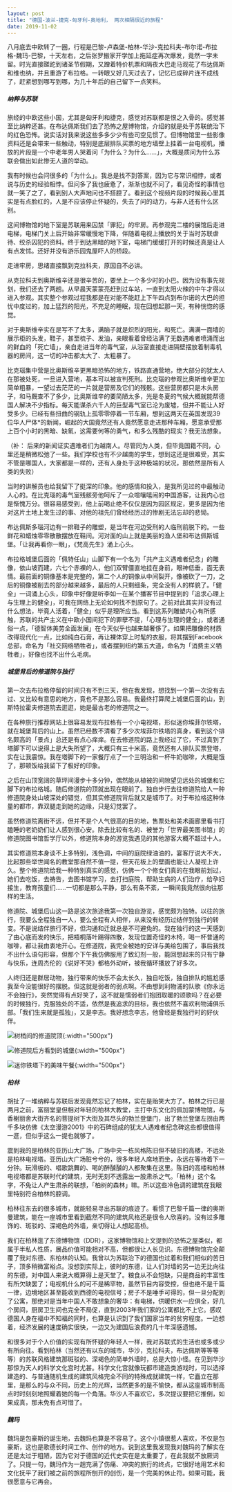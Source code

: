 ```yaml
---
layout: post
title: "德国-波兰-捷克-匈牙利-奥地利， 两次相隔很近的旅程"
date: 2019-11-02
---
```


八月底去中欧转了一圈，行程是巴黎-卢森堡-柏林-华沙-克拉科夫-布尔诺-布拉格-魏玛-巴黎，十天左右，之后张罗搬家开学加上拖延症再次爆发，竟然一字未留。时光直接蹉跎到诸圣节假期，又蹭着特价机票和隔夜大巴走马观花了布达佩斯和维也纳，并且重游了布拉格。一转眼又好几天过去了，记忆已成碎片连不成线了，赶紧想到哪写到哪，为几十年后的自己留下一点笑料。

##### 纳粹与苏联

旅经的中欧这些小国，尤其是匈牙利和捷克，感觉对苏联都是恨之入骨的。感觉甚至比纳粹还甚。在布达佩斯我们去了恐怖之屋博物馆，介绍的就是处于苏联统治下的红色恐怖。说实话对我来说这些多多少少有些司空见惯了。但博物馆里一些影像资料还是会带来一些触动，特别是底层排队买票的地方墙壁上挂着一台电视机，播放的片段是一个中老年男人哭着问「为什么？为什么……」，大概是质问为什么苏联会做出如此惨无人道的举动。

我有时候也会问很多的「为什么」。我总是找不到答案，因为它与常识相悖，或者说与历史的经验相悖。但问多了我也疲惫了，渐渐也就不问了，看见奇怪的事情也就一笑了之了，看到别人大声地问也不搭腔了。看到这个视频片段的时候我心里其实是有点脸红的，人是不应该停止怀疑的，失去了问的动力，与非人还有什么区别。

这间博物馆的地下室是苏联用来囚禁「罪犯」的牢房。再参观完二楼的展馆后走进电梯，电梯门关上后开始非常缓慢地下降，伴随着电视上播放的关于当时苏联虐待、绞杀囚犯的资料。终于到达黑暗的地下室，电梯门缓缓打开的时候还真是让人有点发怵。还好并没有游乐园鬼屋吓人的桥段。

走进牢房，思绪直接飘到克拉科夫，原因自不必讲。

从克拉科夫到奥斯维辛还是很辛苦的，要坐上一个多少时的小巴。因为没有事先规划，我们还去了两趟。从早晨天蒙蒙亮赶到过车站，一直到太阳火辣的中午才得以进入参观。其实整个参观过程我都是在对能不能赶上下午四点到布尔诺的大巴的担忧中度过的，加上猛烈的阳光，不充足的睡眠，现在回想起那一天，有种恍惚的感觉。

对于奥斯维辛实在是写不了太多，满脑子就是炽烈的阳光，和死亡。满满一面墙的展示柜的头发，鞋子，甚至梳子、发油，亲眼看着曾经沾满了无数遇难者喷涌而出的鲜血的「死亡墙」，亲自走进当年的毒气室，从浴室直接走进隔壁摆放着制毒机器的房间，这一切的冲击都太大了、太粗暴了。

比克瑙集中营是比奥斯维辛更黑暗恐怖的地方，铁路直通营地，绝大部分的犹太人在那被处死，一旦进入营地，基本可以被宣判死刑。比克瑙的参观比奥斯维辛更加简单粗暴，一望过去茫茫的一片就是营房及它们的残骸。这些营房都只是木头房子，和马厩查不了多少，比奥斯维辛的要简陋太多，光是冬夏的气候大概就能帮德国人解决不少指标。每天能谋杀六千人的巨型毒气室已沦为废墟，但并不能让人好受多少。已经有些扭曲的钢轨上孤零零停着一节车厢，想到这两天在英国发现39位华人尸体*的新闻，崛起的大国竟然还有人竟然愿意走进那种车厢，愿意承受那上百个小时的黑暗、缺氧，这需要何等的勇气，和多么残酷的现实？我无法想象。

（补： 后来的新闻证实遇难者们为越南人。尽管同为人类，但毕竟国籍不同，心里还是稍微松弛了一些。我们学校也有不少越南的学生，想到这还是很难受，其实不管是哪国人，大家都是一样的，还有人身处于这种极端的状况，那依然是所有人类的失败）

当时的讲解员也给我留下了挺深的印象。他的感情和投入，是我所见过的中最触动人心的。在比克瑙的毒气室残骸旁他呵斥了一众喧嚷嘻闹的中国游客，让我内心也是惭愧万分。很容易感受到，他上前喝止绝不仅仅是因为园区规定，更多是因为他对这片土地上发生过的事、对他的祖先们曾经经历过的惨剧无法忘却的悲恸。

布达佩斯多瑙河边有一排鞋子的雕塑，是当年在河边受刑的人临刑前脱下的。一些鲜花和蜡烛零零散散摆放在鞋间。河对面的山上就是美丽的渔人堡和布达佩斯城堡。「让我再看你一眼」，《梵高先生》涌上心头。

布拉格城堡后面的「佩特任山」山脚下有一个名为「共产主义遇难者纪念」的雕像，依山坡而建，六七个赤裸的人，他们双臂僵直地挂在身前，眼神低垂，面无表情。最前面的铜像基本是完整的，第二个人的铜像从中间裂开，像被砍了一刀，之后的铜像被削去的部分越来越多，最后的人只剩细条，完全没有人的样貌了。「健全」一词涌上心头，印象中好像是听李如一在某个播客节目中提到的「追求心理上与生理上的健全」，可我在网络上无论如何找不到原句了。之前对此其实并没有过什么想法，毕竟人活着，「健全」似乎是理所应当。看到这系列雕塑内心有所感触，苏联的共产主义在中欧小国间犯下的罪孽不提，「心理与生理的健全」，或者通俗一点，「德智体美劳全面发展」在今天似乎也越来越奢侈了。如果把雕像的材质改得现代化一点，比如纯白石膏，再让裸体穿上时髦的衣服，将其摆到Facebook总部，命名为「社交网络牺牲者」，或者摆到纽约第五大道，命名为「消费主义牺牲者」，好像也找不出什么毛病。

##### 城堡背后的修道院与独行

第一次去布拉格停留的时间只有不到三天，但在我发现，想找到一个第一次没有去过、又比较有意思的地方，竟也不是那么容易。我最终打算爬上城堡后面的山，到斯特拉霍夫修道院去逛逛，她是最古老的修道院之一。

在各种旅行推荐网站上很容易发现布拉格有一个小电视塔，形似迷你埃菲尔铁塔，就在城堡背后的山上。虽然已经数不清看了多少次埃菲尔铁塔的真身，看到这个排名颇高的「景点」总还是有点心痒痒。在去修道院的路上我经过了它，不过真到了塔脚下可以说得上是大失所望了，大概只有三十米高，竟然还有人排队买票登塔，实在让我震惊。我在塔脚下的一家餐厅点了一个三明治和一杯牛奶咖啡，大概是饿了，那顿饭给我留下了极好的印象。

之后在山顶宽阔的草坪间漫步十多分钟，偶然能从植被的间隙望见远处的城堡和它脚下的布拉格城。随后修道院的顶就出现在眼前了。独自步行去往修道院给人一种修道院身处山坡深处的错觉，但其实修道院背后就又是城市了。对于布拉格这种体量的都市，靠双腿走到她的边缘，只是幻觉罢了。

虽然修道院离街不远，但并不是个人气很高的目的地，售票处和美术画廊里看书打瞌睡的老奶奶们让人感到很心安。除去比较有名的、被誉为「世界最美图书馆」的修道院图书馆哲学厅以外，修道院本身的游览我遇见的其他游客大概不超过十人。

其实修道院本身谈不上多特别，浅色调，中间的庭院绿油油的，宴客厅说大不大，比起那些举世闻名的教堂那自然不值一提，但天花板上的壁画也能让人凝视上许久。整个修道院给我一种特别真实的感觉，仿佛一个个修女们真的在我眼前划过，她们去吃饭，去祷告，去图书馆学习，去打扫庭院，帮助生病的人们治疗，给孕妇接生，教育孩童们……一切都是那么平静，那么有条不紊，一瞬间我竟然很向往那样的生活。

修道院、城堡后山这一路是这次旅途我第一次独自游览，感觉颇为独特。以往的旅行，我要么全程独自一人，要么全程有人相伴，从来没有经历过结伴到独行的转变。不是说结伴旅行不好，但沟通和迁就总是不可避免的。我在独行的这一天感到了由心底而发的快乐，把梧桐落叶踢得四散，发现位置奇怪的木椅，喝一杯普通的咖啡，都让我由衷地开心。在修道院，我完全被她的安详与美给包围了，事后我找不出什么语句形容，但那个下午我仿佛服用了致幻剂一般，能回想起来的只有宁静与快乐，连周杰伦的《说好不哭》都格外动听，被我循环播放了好多次。

人终归还是群居动物，独行带来的快乐不会太长久，独自吃饭，独自排队的尴尬感我至今没能很好的摆脱。但这就是弱者的弱点啊。不由想到利物浦的队歌《你永远不会独行》，突然觉得有点好笑了，这不就是懦弱者们抱团取暖的颂歌吗？在必要的时候独行，克服独处的不适，依然是我追求的目标，我也依然不喜欢利物浦俱乐部。「我们生来就是孤独」，又是李志。我好想念李志，他曾经是我独行时的好伙伴。

![树梢间的修道院顶]({{site.baseurl}}/assets/images/树梢间的修道院顶.jpg){:width="500px"}

![修道院后方看到的城堡]({{site.baseurl}}/assets/images/修道院后方看到的城堡.jpg){:width="500px"}

![迷你铁塔下的美味午餐]({{site.baseurl}}/assets/images/迷你铁塔下的美味午餐.jpg){:width="500px"}

##### 柏林

胡扯了一堆纳粹与苏联后发现竟然忘记了柏林，实在是贻笑大方了。柏林之行已是两月之前，富丽堂皇但相对年轻的柏林大教堂，主打中东文化的佩加蒙博物馆，与香榭丽舍大街齐名的菩提树下大街及其尽头的勃兰登堡门，出了勃兰登堡左拐由两千多块仿佛《太空漫游2001》中的石碑组成的犹太人遇难者纪念碑这些都很值得一逛，但似乎这么一提也就够了。

震到我的是柏林的亚历山大广场，广场中央一栋风格陈旧但不破旧的高楼，不远处是柏林电视塔。亚历山大广场脏兮兮的，很多年轻人席地而坐，永远在等待着下一分钟。玩滑板的、唱歌跳舞的、喝的醉醺醺的人都聚集在这里。陈旧的高楼和柏林电视塔都是苏联时代的建筑，无时无刻不透露出一股肃杀之气。「柏林」这个名字，不免让人产生肃杀的联想，「柏树的森林」嘛。所以这些冷色调的建筑在我眼里特别符合柏林的腔调。

柏林往东去的很多城市，就能轻易寻出苏联的痕迹了。看惯了巴黎千篇一律的奥斯曼建筑，能在一座城市里看到截然不同的建筑风格还是很令人欣喜的。没有过多雕饰的、斑驳的、深褐色的外墙，亲切得让人想起高桥。

我们在柏林逛了东德博物馆（DDR），这家博物馆和上文提到的恐怖之屋类似，都属于半私人性质，展品价值可能相对不高，但都很让人长见识。东德博物馆完全颠覆了我对东德、东柏林的认知。我曾以为苏联治下的德国也过着和我们相似的苦日子，顶多稍微富裕点。没想到实际上，彼时的东德，让人们对墙的另一边无比向往的东德，对中国人来说大概算得上是天堂了。粮食从不会短缺，只是商品的丰富性有所欠缺罢了；电视机什么的可不是稀罕物，虽然节目内容受控，但也绝不是千篇一律，边境地区甚至能收到西德的电视信号；房子不是唾手可得的，但一旦分配到了公寓，那绝对是当年中国人不敢想象的奢华：有电梯，供暖供水一应俱全，好几个房间，厨房卫生间也完全不局促，直到2003年我们家的公寓都比不上它。感叹德国人身在福中不知福的同时，也算是认识到了我们国家当年的贫穷程度。一边想着，经济发展的速度确实很快，一边又为建国后浪费的几十年深感遗憾。

和很多对于个人价值的实现有所怀疑的年轻人一样，我对苏联式的生活也或多或少有所向往。看到柏林（当然还有以东的城市，华沙，克拉科夫，布达佩斯等等等等）的苏联风格建筑那斑驳的、深褐色的简单外墙时，总是大惊小怪。在见到华沙那惊为天人的科学文化宫时尤甚。科学文化宫就像玩都市建造类游戏时，可以选择建造的、与普通随机生成的建筑风格完全不同的特殊成就建筑一样，它矗立在那里，是那么的与众不同，历史上的光辉，当然更多的是不愉快，都从这座城市制高点时时刻刻地照耀着她的每一个角落。华沙人不喜欢它，多次提议要把它推倒，如果成真，那未免有点可惜了。

##### 魏玛

魏玛是包豪斯的诞生地，去魏玛也算是不容易了。这个小镇很惹人喜欢，不仅是包豪斯，这也是歌德长时间工作、创作的地方。说到这里我发现我对魏玛的了解实在还是太过于粗陋，因为它对于德国的近代史实在是太重要了，在此我就不放厥词了。只提一句，魏玛作为一趟充满了伤痛、冲突的旅行的终点，它很好地用艺术和文化抚平了我们被之前的旅程所刨开的创伤，是一个完美的休止符。如果可能，我很愿意与它再会。